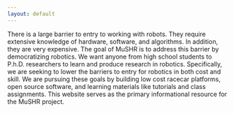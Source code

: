 ```yaml
---
layout: default
---
```

     

There is a large barrier to entry to working with robots. They require extensive knowledge of hardware, software, and algorithms. In addition, they are very expensive. The goal of MuSHR is to address this barrier by democratizing robotics. We want anyone from high school students to P.h.D. researchers to learn and produce research in robotics. Specifically, we are seeking to lower the barriers to entry for robotics in both cost and skill. We are pursuing these goals by building low cost racecar platforms, open source software, and learning materials like tutorials and class assignments. This website serves as the primary informational resource for the MuSHR project.
